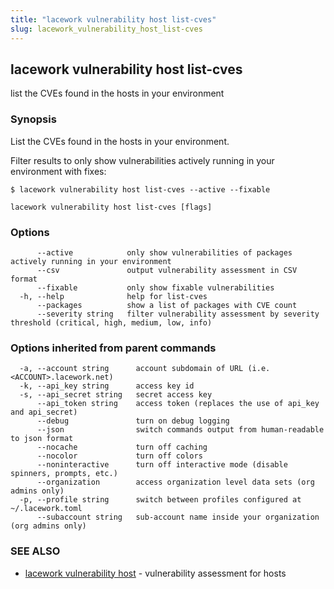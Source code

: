 ```yaml
---
title: "lacework vulnerability host list-cves"
slug: lacework_vulnerability_host_list-cves
---
```

## lacework vulnerability host list-cves

list the CVEs found in the hosts in your environment

### Synopsis

List the CVEs found in the hosts in your environment.

Filter results to only show vulnerabilities actively running in your environment
with fixes:

    $ lacework vulnerability host list-cves --active --fixable

```
lacework vulnerability host list-cves [flags]
```

### Options

```
      --active            only show vulnerabilities of packages actively running in your environment
      --csv               output vulnerability assessment in CSV format
      --fixable           only show fixable vulnerabilities
  -h, --help              help for list-cves
      --packages          show a list of packages with CVE count
      --severity string   filter vulnerability assessment by severity threshold (critical, high, medium, low, info)
```

### Options inherited from parent commands

```
  -a, --account string      account subdomain of URL (i.e. <ACCOUNT>.lacework.net)
  -k, --api_key string      access key id
  -s, --api_secret string   secret access key
      --api_token string    access token (replaces the use of api_key and api_secret)
      --debug               turn on debug logging
      --json                switch commands output from human-readable to json format
      --nocache             turn off caching
      --nocolor             turn off colors
      --noninteractive      turn off interactive mode (disable spinners, prompts, etc.)
      --organization        access organization level data sets (org admins only)
  -p, --profile string      switch between profiles configured at ~/.lacework.toml
      --subaccount string   sub-account name inside your organization (org admins only)
```

### SEE ALSO

* [lacework vulnerability host](lacework_vulnerability_host.md)	 - vulnerability assessment for hosts

